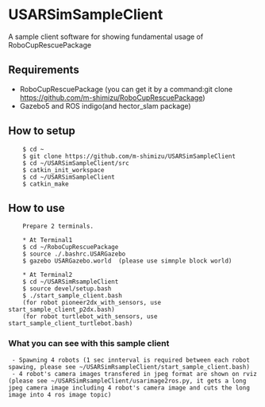 # USARSimSampleClient
A sample client software for showing fundamental usage of RoboCupRescuePackage  

## Requirements  
* RoboCupRescuePackage (you can get it by a command:git clone https://github.com/m-shimizu/RoboCupRescuePackage)  
* Gazebo5 and ROS indigo(and hector_slam package)  


## How to setup  
        $ cd ~  
        $ git clone https://github.com/m-shimizu/USARSimSampleClient  
        $ cd ~/USARSimSampleClient/src  
        $ catkin_init_workspace  
        $ cd ~/USARSimSampleClient  
        $ catkin_make  


## How to use  
        Prepare 2 terminals.  
        
        * At Terminal1  
        $ cd ~/RoboCupRescuePackage  
        $ source ./.bashrc.USARGazebo  
        $ gazebo USARGazebo.world  (please use simnple block world)  
        
        * At Terminal2  
        $ cd ~/USARSimRsampleClient  
        $ source devel/setup.bash  
        $ ./start_sample_client.bash  
        (for robot pioneer2dx_with_sensors, use start_sample_client_p2dx.bash)
        (for robot turtlebot_with_sensors, use start_sample_client_turtlebot.bash)

### What you can see with this sample client  
     - Spawning 4 robots (1 sec innterval is required between each robot spawing, please see ~/USARSimRsampleClient/start_sample_client.bash)
     - 4 robot's camera images transfered in jpeg format are shown on rviz (please see ~/USARSimRsampleClient/usarimage2ros.py, it gets a long jpeg camera image including 4 robot's camera image and cuts the long image into 4 ros image topic)
